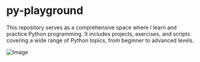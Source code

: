 # py-playground
This repository serves as a comprehensive space where I learn and practice Python programming. It includes projects, exercises, and scripts covering a wide range of Python topics, from beginner to advanced levels.

![Image](https://github.com/user-attachments/assets/aa998992-c373-4270-b320-89effc3df446)
